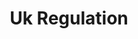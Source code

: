 ---
templateKey: 'uk-regulation'
path: /regulation/uk-regulation
title: Uk Regulation
image: /img/regulation/uk-regulation_hero-image@2x.jpg
mainpitch:
  description: >
    Lorem ipsum dolor sit amet, consectetur adipiscing elit. Integer pharetra ex vel justo ultricies suscipit. Vestibulum ante ipsum primis in faucibus orci luctus et ultrices posuere cubilia curae; Duis fermentum condimentum sem sed pretium. Pellentesque habitant morbi tristique senectus et netus et malesuada fames ac turpis egestas. In ut consectetur lectus. Maecenas sagittis ex nec nisl consequat, in egestas sem suscipit. Praesent maximus quam et velit vehicula, at rutrum lectus fermentum. Etiam porttitor vehicula magna, nec fermentum mauris mollis quis. Vestibulum aliquam consequat eros sed mollis.


    Proin condimentum libero elementum justo eleifend, eget ultrices elit lobortis. Curabitur vulputate mollis nunc. Nam mollis risus sit amet iaculis tempus. Ut commodo, ante auctor pellentesque auctor, magna ex varius ligula, nec ornare ligula nunc sit amet enim. Duis laoreet commodo libero a dignissim. Aliquam sagittis bibendum tellus, id maximus purus dignissim vitae. Etiam sed viverra dolor, ut elementum ante. Duis eget arcu ac orci fermentum dignissim. Nulla blandit, neque ut accumsan cursus, tellus turpis auctor nisl, at eleifend dolor diam sed est. Donec bibendum velit lectus, nec blandit mauris lobortis sed. Nam ac neque tristique, tempor libero non, vehicula ex. Mauris diam mauris, gravida ut leo molestie, dapibus elementum massa. Etiam a magna dolor. Aliquam luctus elit non eros auctor condimentum. 


---